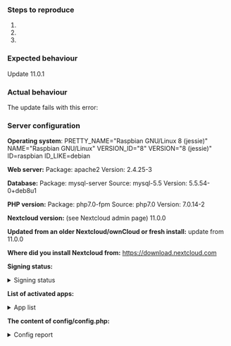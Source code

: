 <!--
Thanks for reporting issues back to Nextcloud! This is the issue tracker of Nextcloud, if you have any support question please check out https://nextcloud.com/support

This is the bug tracker for the Server component. Find other components at https://github.com/nextcloud/

For reporting potential security issues please see https://nextcloud.com/security/

To make it possible for us to help you please fill out below information carefully.
--> 
### Steps to reproduce
1.
2.
3.

### Expected behaviour
Update 11.0.1

### Actual behaviour
The update fails with this error:

### Server configuration
**Operating system**:
PRETTY_NAME="Raspbian GNU/Linux 8 (jessie)"
NAME="Raspbian GNU/Linux"
VERSION_ID="8"
VERSION="8 (jessie)"
ID=raspbian
ID_LIKE=debian

**Web server:**
Package: apache2
Version: 2.4.25-3

**Database:**
Package: mysql-server
Source: mysql-5.5
Version: 5.5.54-0+deb8u1

**PHP version:**
Package: php7.0-fpm
Source: php7.0
Version: 7.0.14-2

**Nextcloud version:** (see Nextcloud admin page)
11.0.0

**Updated from an older Nextcloud/ownCloud or fresh install:**
update from 11.0.0

**Where did you install Nextcloud from:**
https://download.nextcloud.com

**Signing status:**
<details>
<summary>Signing status</summary>

```
I can't access the nextcloud
```
</details>

**List of activated apps:**
<details>
<summary>App list</summary>


```
:~# sudo -u www-data php occ app:list
Could not open input file: occ
```
</details>

**The content of config/config.php:**
<details>
<summary>Config report</summary>

```
If you have access to your command line run e.g.:
sudo -u www-data php occ config:list system
from within your Nextcloud installation folder

or 

<?php
$CONFIG = array (
  'instanceid' => 'XXX',
  'passwordsalt' => 'XXX',
  'secret' => 'XXX',
  'trusted_domains' =>
  array (
    0 => 'www.xxx.xxx',
  ),
  'datadirectory' => '/ext/nextcloud',
  'overwrite.cli.url' => 'www.xxx.xxx',
  'dbtype' => 'mysql',
  'version' => '11.0.0.10',
  'dbname' => '<dbname>',
  'dbhost' => 'localhost',
  'dbport' => '',
  'dbtableprefix' => 'oc_',
  'dbuser' => '<dbuser>',
  'dbpassword' => '<dbpw>',
  'logtimezone' => 'UTC',
  'installed' => true,
  'updater.secret' => 'XXX
  'maintenance' => false,
  'theme' => '',
  'loglevel' => 2,
);

</details>

**Are you using external storage, if yes which one:** local/smb/sftp/...
USB-Harddrive - /ext/nextcloud

**Are you using encryption:** yes/no
no

**Are you using an external user-backend, if yes which one:** LDAP/ActiveDirectory/Webdav/...
I don't think so..

#### LDAP configuration (delete this part if not used)
<details>
<summary>LDAP config</summary>

```
With access to your command line run e.g.:
sudo -u www-data php occ ldap:show-config
from within your Nextcloud installation folder

Without access to your command line download the data/owncloud.db to your local
computer or access your SQL server remotely and run the select query:
SELECT * FROM `oc_appconfig` WHERE `appid` = 'user_ldap';


Eventually replace sensitive data as the name/IP-address of your LDAP server or groups.
```
</details>

### Client configuration
**Browser:**
Firefox

**Operating system:**
Windows 10

### Logs
#### Web server error log
<details>
<summary>Web server error log</summary>

```
[Mon Feb 27 06:25:08.006870 2017] [ssl:warn] [pid 967:tid 1995448320] AH01909: 127.0.1.1:443:0 server certificate does NOT include an ID which matches the server name
[Mon Feb 27 06:25:08.008111 2017] [mpm_event:notice] [pid 967:tid 1995448320] AH00489: Apache/2.4.10 (Raspbian) OpenSSL/1.0.1t configured -- resuming normal operations
[Mon Feb 27 06:25:08.008172 2017] [core:notice] [pid 967:tid 1995448320] AH00094: Command line: '/usr/sbin/apache2'

```
</details>

#### Nextcloud log (data/nextcloud.log)
<details>
<summary>Nextcloud log</summary>

```
empty logfile!
```
</details>

#### Browser log
<details>
<summary>Browser log</summary>

```
Insert your browser log here, this could for example include:

a) The javascript console log
b) The network log
c) ...
```
</details>
